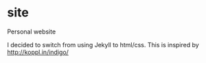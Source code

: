 # site
Personal website

I decided to switch from using Jekyll to html/css. This is inspired by http://koppl.in/indigo/
